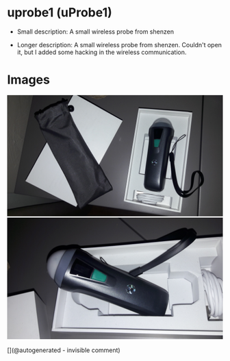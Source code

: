 # uprobe1 (uProbe1)

* Small description: A small wireless probe from shenzen

* Longer description: A small wireless probe from shenzen. Couldn't open it, but I added some hacking in the wireless communication.

# Images

![](/include/s3/images/uProbe1/20171127_210428.jpg)
![](/include/s3/images/uProbe1/20171127_210440.jpg)




[](@autogenerated - invisible comment)